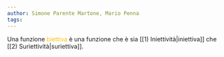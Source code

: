 ```yaml
---
author: Simone Parente Martone, Mario Penna
tags:
---
```

Una funzione <span style="color:#ffbe0a">biettiva</span> è una funzione che è sia [[1) Iniettività|iniettiva]] che [[2) Suriettività|suriettiva]].
